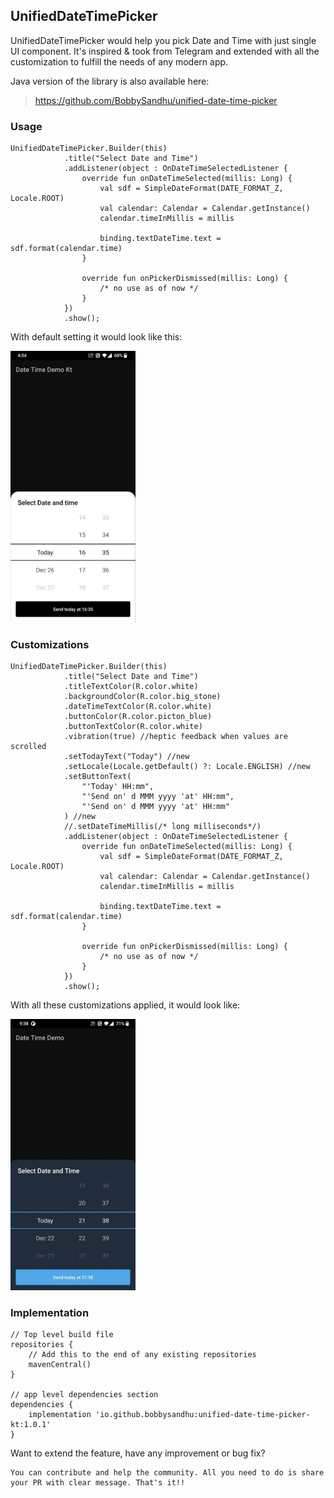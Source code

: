﻿## UnifiedDateTimePicker
UnifiedDateTimePicker would help you pick Date and Time with just single UI component. It's inspired & took from Telegram and extended with all the customization to fulfill the needs of any modern app.

Java version of the library is also available here:
> https://github.com/BobbySandhu/unified-date-time-picker

### Usage

    UnifiedDateTimePicker.Builder(this)
                .title("Select Date and Time")
                .addListener(object : OnDateTimeSelectedListener {
                    override fun onDateTimeSelected(millis: Long) {
                        val sdf = SimpleDateFormat(DATE_FORMAT_Z, Locale.ROOT)
                        val calendar: Calendar = Calendar.getInstance()
                        calendar.timeInMillis = millis

                        binding.textDateTime.text = sdf.format(calendar.time)
                    }

                    override fun onPickerDismissed(millis: Long) {
                        /* no use as of now */
                    }
                })
                .show();

With default setting it would look like this:

<img src="./images/default-settings.jpg" alt="drawing" width="200"/>


### Customizations

    UnifiedDateTimePicker.Builder(this)
                .title("Select Date and Time")
                .titleTextColor(R.color.white)
                .backgroundColor(R.color.big_stone)
                .dateTimeTextColor(R.color.white)
                .buttonColor(R.color.picton_blue)
                .buttonTextColor(R.color.white)
                .vibration(true) //heptic feedback when values are scrolled
                .setTodayText("Today") //new 
                .setLocale(Locale.getDefault() ?: Locale.ENGLISH) //new
                .setButtonText(
                    "'Today' HH:mm",
                    "'Send on' d MMM yyyy 'at' HH:mm",
                    "'Send on' d MMM yyyy 'at' HH:mm"
                ) //new
                //.setDateTimeMillis(/* long milliseconds*/)
                .addListener(object : OnDateTimeSelectedListener {
                    override fun onDateTimeSelected(millis: Long) {
                        val sdf = SimpleDateFormat(DATE_FORMAT_Z, Locale.ROOT)
                        val calendar: Calendar = Calendar.getInstance()
                        calendar.timeInMillis = millis

                        binding.textDateTime.text = sdf.format(calendar.time)
                    }

                    override fun onPickerDismissed(millis: Long) {
                        /* no use as of now */
                    }
                })
                .show();

With all these customizations applied, it would look like:

<img src="./images/custom-settings.jpg" alt="drawing" width="200"/>

### Implementation

    // Top level build file
    repositories {
        // Add this to the end of any existing repositories
        mavenCentral()
    }
    
    // app level dependencies section
    dependencies {
        implementation 'io.github.bobbysandhu:unified-date-time-picker-kt:1.0.1'
    }

Want to extend the feature, have any improvement or bug fix? 

    You can contribute and help the community. All you need to do is share your PR with clear message. That's it!!


